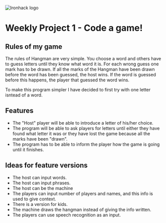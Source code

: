 ![Ironhack logo](https://i.imgur.com/1QgrNNw.png)

# Weekly Project 1 - Code a game!

## Rules of my game

The rules of Hangman are very simple. You choose a word and others have to guess letters until they know what word it is. For each wrong guess one mark has to be drawn. If all the marks of the Hangman have been drawn before the word has been guessed, the host wins. If the word is guessed before this happens, the player that guessed the word wins.

To make this program simpler I have decided to first try with one letter isntead of a word.

## Features
- The "Host" player will be able to introduce a letter of his/her choice.
- The program will be able to ask players for letters until either they have found what letter it was or they have lost the game because all the marks have been "drawn".
- The program has to be able to inform the player how the game is going until it finishes.

## Ideas for feature versions
- The host can input words.
- The host can input phrases.
- The host can be the machine
- The players can input number of players and names, and this info is used to give context.
- There is a version for kids.
- The machine draws the hangman instead of giving the info written.
- The players can use speech recognition as an input.
